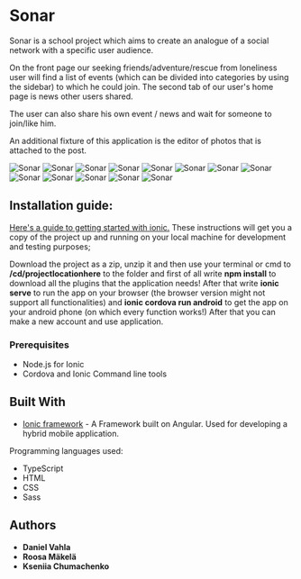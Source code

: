 # Sonar

Sonar is a school project which aims to create an analogue of a social network with a specific user audience.

  On the front page our seeking friends/adventure/rescue from loneliness user will find a list of events (which can be divided into categories by using the sidebar) to which he could join. The second tab of our user's home page is news other users shared. 
  
  The user can also share his own event / news and wait for someone to join/like him. 
  
  An additional fixture of this application is the editor of photos that is attached to the post.

![Sonar](https://github.com/Roosamm/Sonar/blob/master/readmeResource/Screenshot_1.png) 
![Sonar](https://github.com/Roosamm/Sonar/blob/master/readmeResource/Screenshot_2.png) 
![Sonar](https://github.com/Roosamm/Sonar/blob/master/readmeResource/Screenshot_3.png) 
![Sonar](https://github.com/Roosamm/Sonar/blob/master/readmeResource/Screenshot_4.png)
![Sonar](https://github.com/Roosamm/Sonar/blob/master/readmeResource/Screenshot_5.png)
![Sonar](https://github.com/Roosamm/Sonar/blob/master/readmeResource/Screenshot_6.png)
![Sonar](https://github.com/Roosamm/Sonar/blob/master/readmeResource/Screenshot_7.png)
![Sonar](https://github.com/Roosamm/Sonar/blob/master/readmeResource/Screenshot_8.png)
![Sonar](https://github.com/Roosamm/Sonar/blob/master/readmeResource/Screenshot_9.png)
![Sonar](https://github.com/Roosamm/Sonar/blob/master/readmeResource/Screenshot_10.png)
![Sonar](https://github.com/Roosamm/Sonar/blob/master/readmeResource/Screenshot_11.png)
![Sonar](https://github.com/Roosamm/Sonar/blob/master/readmeResource/Screenshot_13.png)
![Sonar](https://github.com/Roosamm/Sonar/blob/master/readmeResource/Screenshot_12.jpg)

## Installation guide:

[Here's a guide to getting started with ionic.](https://ionicframework.com/getting-started) 
These instructions will get you a copy of the project up and running on your local machine for development and testing purposes;

Download the project as a zip, unzip it and then use your terminal or cmd to **/cd/projectlocationhere** to the folder and first of all write **npm install** to download all the plugins that the application needs! After that write **ionic serve** to run the app on your browser (the browser version might not support all functionalities) and **ionic cordova run android** to get the app on your android phone (on which every function works!)
After that you can make a new account and use application.

### Prerequisites
* Node.js for Ionic
* Cordova and Ionic Command line tools

## Built With
* [Ionic framework](https://ionicframework.com/getting-started) - A Framework built on Angular. Used for developing a hybrid mobile application.

Programming languages used:
* TypeScript
* HTML
* CSS
* Sass

## Authors

* **Daniel Vahla**
* **Roosa Mäkelä**
* **Kseniia Chumachenko**
